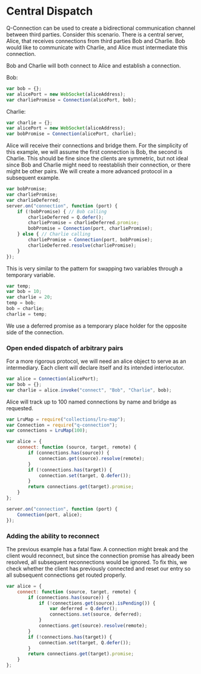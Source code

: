 # Central Dispatch

Q-Connection can be used to create a bidirectional communication channel
between third parties. Consider this scenario. There is a central
server, Alice, that receives connections from third parties Bob and
Charlie.   Bob would like to communicate with Charlie, and Alice must
intermediate this connection.

Bob and Charlie will both connect to Alice and establish a connection.

Bob:

```javascript
var bob = {};
var alicePort = new WebSocket(aliceAddress);
var charliePromise = Connection(alicePort, bob);
```

Charlie:

```javascript
var charlie = {};
var alicePort = new WebSocket(aliceAddress);
var bobPromise = Connection(alicePort, charlie);
```

Alice will receive their connections and bridge them.  For the
simplicity of this example, we will assume the first connection is Bob,
the second is Charlie.  This should be fine since the clients are
symmetric, but not ideal since Bob and Charlie might need to reestablish
their connection, or there might be other pairs.  We will create a more
advanced protocol in a subsequent example.

```javascript
var bobPromise;
var charliePromise;
var charlieDeferred;
server.on("connection", function (port) {
    if (!bobPromise) { // Bob calling
        charlieDeferred = Q.defer();
        charliePromise = charlieDeferred.promise;
        bobPromise = Connection(port, charliePromise);
    } else { // Charlie calling
        charliePromise = Connection(port, bobPromise);
        charlieDeferred.resolve(charliePromise);
    }
});
```

This is very similar to the pattern for swapping two variables through a
temporary variable.

```javascript
var temp;
var bob = 10;
var charlie = 20;
temp = bob;
bob = charlie;
charlie = temp;
```

We use a deferred promise as a temporary place holder for the opposite
side of the connection.

### Open ended dispatch of arbitrary pairs

For a more rigorous protocol, we will need an alice object to serve as
an intermediary.  Each client will declare itself and its intended
interlocutor.

```javascript
var alice = Connection(alicePort);
var bob = {};
var charlie = alice.invoke("connect", "Bob", "Charlie", bob);
```

Alice will track up to 100 named connections by name and bridge as
requested.

```javascript
var LruMap = require("collections/lru-map");
var Connection = require("q-connection");
var connections = LruMap(100);

var alice = {
    connect: function (source, target, remote) {
        if (connections.has(source)) {
            connection.get(source).resolve(remote);
        }
        if (!connections.has(target)) {
            connection.set(target, Q.defer());
        }
        return connections.get(target).promise;
    }
};

server.on("connection", function (port) {
    Connection(port, alice);
});
```

### Adding the ability to reconnect

The previous example has a fatal flaw.  A connection might break and the
client would reconnect, but since the connection promise has already
been resolved, all subsequent reconnections would be ignored.  To fix
this, we check whether the client has previously connected and reset our
entry so all subsequent connections get routed properly.

```javascript
var alice = {
    connect: function (source, target, remote) {
        if (connections.has(source)) {
            if (!connections.get(source).isPending()) {
                var deferred = Q.defer();
                connections.set(source, deferred);
            }
            connections.get(source).resolve(remote);
        }
        if (!connections.has(target)) {
            connection.set(target, Q.defer());
        }
        return connections.get(target).promise;
    }
};
```

